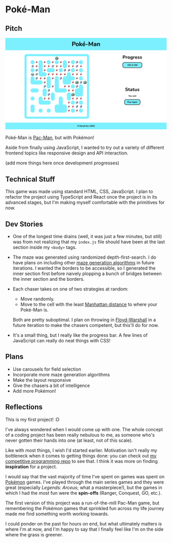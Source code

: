 # Poké-Man

## Pitch

![pokeman-demo](/images/pokeman-demo.png)

Poké-Man is [Pac-Man](https://en.wikipedia.org/wiki/Pac-Man), but with Pokémon!

Aside from finally using JavaScript, I wanted to try out a variety of different frontend topics like responsive design and API interaction.

(add more things here once development progresses)

## Technical Stuff

This game was made using standard HTML, CSS, JavaScript. I plan to refactor the project using TypeScript and React once the project is in its advanced stages, but I'm making myself comfortable with the primitives for now.

## Dev Stories

- One of the longest time drains (well, it was just a few minutes, but still) was from not realizing that my `index.js` file should have been at the last section inside my `<body>` tags.

- The maze was generated using randomized depth-first-search. I do have plans on including other [maze generation algorithms](https://en.wikipedia.org/wiki/Maze_generation_algorithm) in future iterations. I wanted the borders to be accessible, so I generated the inner section first before naively plopping a bunch of bridges between the inner section and the borders.

- Each chaser takes on one of two strategies at random:

  - Move randomly.
  - Move to the cell with the least [Manhattan distance](https://en.wikipedia.org/wiki/Taxicab_geometry) to where your Poké-Man is.

  Both are pretty suboptimal. I plan on throwing in [Floyd-Warshall](https://en.wikipedia.org/wiki/Floyd%E2%80%93Warshall_algorithm) in a future iteration to make the chasers competent, but this'll do for now.

- It's a small thing, but I really like the progress bar. A few lines of JavaScript can really do neat things with CSS!

## Plans

- Use carousels for field selection
- Incorporate more maze generation algorithms
- Make the layout responsive
- Give the chasers a bit of intelligence
- Add more Pokémon!

## Reflections

This is my first project! :D

I've always wondered when I would come up with one. The whole concept of a coding project has been really nebulous to me, as someone who's never gotten their hands into one (at least, not of this scale).

Like with most things, I wish I'd started earlier. Motivation isn't really my bottleneck when it comes to getting things done: you can check out [my competitive programming repo](https://github.com/daryll-ko/recreational) to see that. I think it was more on finding **inspiration** for a project.

I would say that the vast majority of time I've spent on games was spent on [Pokémon](https://en.wikipedia.org/wiki/Pok%C3%A9mon_(video_game_series)) games. I've played through the main series games and they were great (especially *Legends: Arceus*; what a masterpiece!), but the games in which I had the most fun were the **spin-offs** (Ranger, Conquest, GO, etc.).

The first version of this project was a run-of-the-mill Pac-Man game, but remembering the Pokémon games that sprinkled fun across my life journey made me find something worth working towards.

I could ponder on the past for hours on end, but what ultimately matters is where I'm at now, and I'm happy to say that I finally feel like I'm on the side where the grass is greener.
